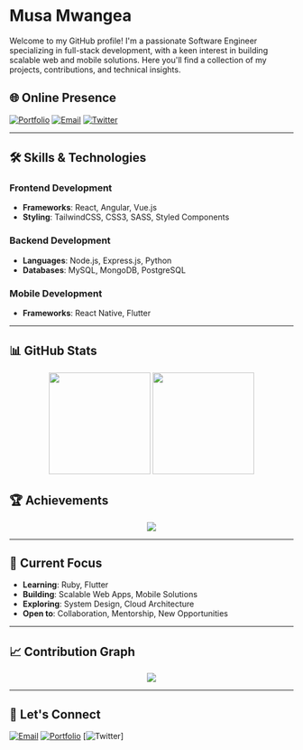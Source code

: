 # Musa Mwangea

Welcome to my GitHub profile! I'm a passionate Software Engineer specializing in full-stack development, with a keen interest in building scalable web and mobile solutions. Here you'll find a collection of my projects, contributions, and technical insights.

## 🌐 Online Presence

[![Portfolio](https://img.shields.io/badge/Portfolio-%2300CED1?style=for-the-badge&logo=internet-explorer&logoColor=white)](https://mwangea.netlify.app)
[![Email](https://img.shields.io/badge/Email-%23FF69B4?style=for-the-badge&logo=gmail&logoColor=white)](mailto:mwangeamusa@gmail.com)
[![Twitter](https://img.shields.io/badge/Twitter-%231DA1F2?style=for-the-badge&logo=twitter&logoColor=white)](https://twitter.com/_mwangea)

---

## 🛠️ Skills & Technologies

### Frontend Development
- **Frameworks**: React, Angular, Vue.js
- **Styling**: TailwindCSS, CSS3, SASS, Styled Components

### Backend Development
- **Languages**: Node.js, Express.js, Python
- **Databases**: MySQL, MongoDB, PostgreSQL

### Mobile Development
- **Frameworks**: React Native, Flutter

---

## 📊 GitHub Stats

<div align="center">
  <img height="180em" src="https://github-readme-stats.vercel.app/api?username=mwangea&show_icons=true&theme=radical&hide_border=true&count_private=true" />
  <img height="180em" src="https://github-readme-stats.vercel.app/api/top-langs/?username=mwangea&theme=radical&hide_border=true&layout=compact&langs_count=6" />
</div>

## 🏆 Achievements

<div align="center">
  <img src="https://github-profile-trophy.vercel.app/?username=mwangea&theme=radical&no-frame=true&no-bg=true&row=1&column=6" />
</div>

---

## 🎯 Current Focus

- **Learning**: Ruby, Flutter
- **Building**: Scalable Web Apps, Mobile Solutions
- **Exploring**: System Design, Cloud Architecture
- **Open to**: Collaboration, Mentorship, New Opportunities

---

## 📈 Contribution Graph

<div align="center">
  <img src="https://github-readme-activity-graph.vercel.app/graph?username=mwangea&theme=tokyo-night&hide_border=true" />
</div>

---

## 🤝 Let's Connect

[![Email](https://img.shields.io/badge/Email-%23FF69B4?style=for-the-badge&logo=gmail&logoColor=white)](mailto:mwangeamusa@gmail.com)
[![Portfolio](https://img.shields.io/badge/Portfolio-%2300CED1?style=for-the-badge&logo=internet-explorer&logoColor=white)](https://mwangea.netlify.app)
[![Twitter](https://img.shields.io/badge/Twitter-%231DA1F2?style=for-the-badge&logo=twitter&logoColor=white)]

